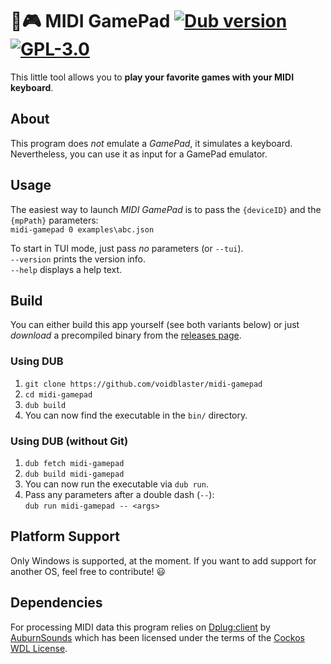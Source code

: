# 🎹🎮 MIDI GamePad [![Dub version](https://img.shields.io/dub/v/midi-gamepad.svg)](https://code.dlang.org/packages/midi-gamepad) [![GPL-3.0](https://img.shields.io/dub/l/midi-gamepad.svg)](LICENSE.txt)
This little tool allows you to **play your favorite games with your MIDI keyboard**.


## About
This program does *not* emulate a *GamePad*, it simulates a keyboard. Nevertheless, you can use it as input for a GamePad emulator.


## Usage
The easiest way to launch *MIDI GamePad* is to pass the `{deviceID}` and the `{mpPath}` parameters:
<br> `midi-gamepad 0 examples\abc.json`

To start in TUI mode, just pass *no* parameters (or `--tui`).
<br> `--version` prints the version info.
<br> `--help` displays a help text.


## Build

You can either build this app yourself (see both variants below) or just *download* a precompiled binary from the [releases page](releases).

### Using DUB
1. `git clone https://github.com/voidblaster/midi-gamepad`
2. `cd midi-gamepad`
3. `dub build`
4. You can now find the executable in the `bin/` directory.

### Using DUB (without Git)
1. `dub fetch midi-gamepad`
2. `dub build midi-gamepad`
3. You can now run the executable via `dub run`.
4. Pass any parameters after a double dash (`--`): <br> `dub run midi-gamepad -- <args>`


## Platform Support
Only Windows is supported, at the moment. If you want to add support for another OS, feel free to contribute! 😃


## Dependencies
For processing MIDI data this program
relies on [Dplug:client](https://github.com/AuburnSounds/Dplug)
by [AuburnSounds](https://www.auburnsounds.com/)
which has been licensed under the terms of the [Cockos WDL License](LICENSE.Dplug.txt).
